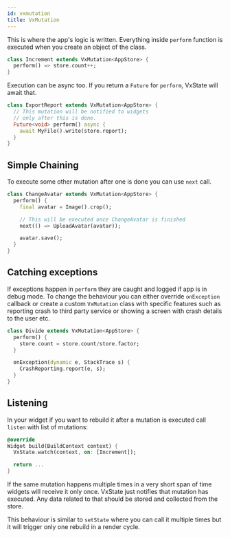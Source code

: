 ```yaml
---
id: vxmutation
title: VxMutation
---
```


This is where the app's logic is written. Everything inside `perform` function is executed when you create an object of the class.

```dart
class Increment extends VxMutation<AppStore> {
  perform() => store.count++;
}
```

Execution can be async too. If you return a `Future` for `perform`, VxState will await that.

```dart
class ExportReport extends VxMutation<AppStore> {
  // This mutation will be notified to widgets
  // only after this is done.
  Future<void> perform() async {
    await MyFile().write(store.report);
  }
}
```

## Simple Chaining

To execute some other mutation after one is done you can use `next` call.

```dart
class ChangeAvatar extends VxMutation<AppStore> {
  perform() {
    final avatar = Image().crop();

    // This will be executed once ChangeAvatar is finished
    next(() => UploadAvatar(avatar));

    avatar.save();
  }
}
```

## Catching exceptions

If exceptions happen in `perform` they are caught and logged if app is in debug mode. To change the behaviour you can either override `onException` callback or create a custom `VxMutation` class with specific features such as reporting crash to third party service or showing a screen with crash details to the user etc.

```dart
class Divide extends VxMutation<AppStore> {
  perform() {
    store.count = store.count/store.factor;
  }

  onException(dynamic e, StackTrace s) {
    CrashReporting.report(e, s);
  }
}
```

## Listening

In your widget if you want to rebuild it after a mutation is executed call `listen` with list of mutations:

```dart
@override
Widget build(BuildContext context) {
  VxState.watch(context, on: [Increment]);

  return ...
}
```

If the same mutation happens multiple times in a very short span of time widgets will receive it only once. VxState just notifies that mutation has executed. Any data related to that should be stored and collected from the store.

This behaviour is similar to `setState` where you can call it multiple times but it will trigger only one rebuild in a render cycle.
